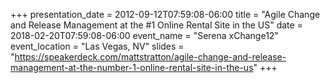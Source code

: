 +++
presentation_date = 2012-09-12T07:59:08-06:00
title = "Agile Change and Release Management at the #1 Online Rental Site in the US"
date = 2018-02-20T07:59:08-06:00
event_name = "Serena xChange12"
event_location = "Las Vegas, NV"
slides = "https://speakerdeck.com/mattstratton/agile-change-and-release-management-at-the-number-1-online-rental-site-in-the-us"
+++